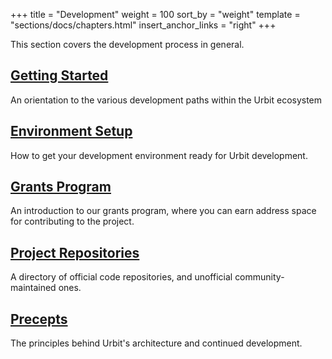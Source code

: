 +++
title = "Development"
weight = 100
sort_by = "weight"
template = "sections/docs/chapters.html"
insert_anchor_links = "right"
+++

This section covers the development process in general.

## [Getting Started](/docs/development/develop)

An orientation to the various development paths within the Urbit ecosystem

## [Environment Setup](/docs/development/environment)

How to get your development environment ready for Urbit development.

## [Grants Program](/docs/development/grants)

An introduction to our grants program, where you can earn address space for
contributing to the project.

## [Project Repositories](/docs/development/project-repositories)

A directory of official code repositories, and unofficial community-maintained
ones.

## [Precepts](/docs/development/precepts)

The principles behind Urbit's architecture and continued development.


